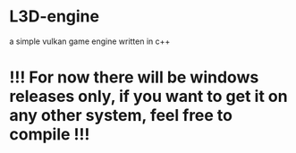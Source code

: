 # L3D-engine
a simple vulkan game engine written in c++
# !!! For now there will be windows releases only, if you want to get it on any other system, feel free to compile !!!
